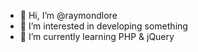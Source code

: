 - 👋 Hi, I’m @raymondlore
- 👀 I’m interested in developing something
- 🌱 I’m currently learning PHP & jQuery


<!---
raymondlore/raymondlore is a ✨ special ✨ repository because its `README.md` (this file) appears on your GitHub profile.
You can click the Preview link to take a look at your changes.
--->
